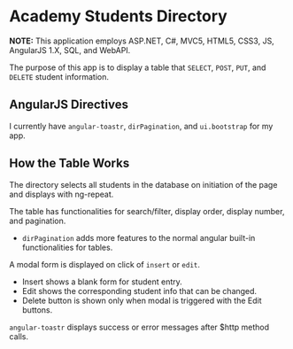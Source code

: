 # Academy Students Directory

**NOTE:** This application employs ASP.NET, C#, MVC5, HTML5, CSS3, JS, AngularJS 1.X, SQL, and WebAPI.

The purpose of this app is to display a table that `SELECT`, `POST`, `PUT`, and `DELETE` student information.

## AngularJS Directives

I currently have `angular-toastr`, `dirPagination`, and `ui.bootstrap` for my app.

## How the Table Works

The directory selects all students in the database on initiation of the page and displays with ng-repeat.

The table has functionalities for search/filter, display order, display number, and pagination.

* `dirPagination` adds more features to the normal angular built-in functionalities for tables.

A modal form is displayed on click of `insert` or `edit`. 

* Insert shows a blank form for student entry. 
* Edit shows the corresponding student info that can be changed.
* Delete button is shown only when modal is triggered with the Edit buttons.

`angular-toastr` displays success or error messages after $http method calls.
